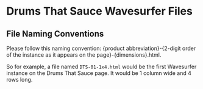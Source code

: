 # Drums That Sauce Wavesurfer Files

## File Naming Conventions

Please follow this naming convention: {product abbreviation}-{2-digit order of the instance as it appears on the page}-{dimensions}.html.

So for example, a file named `DTS-01-1x4.html` would be the first Wavesurfer instance on the Drums That Sauce page. It would be 1 column wide and 4 rows long.